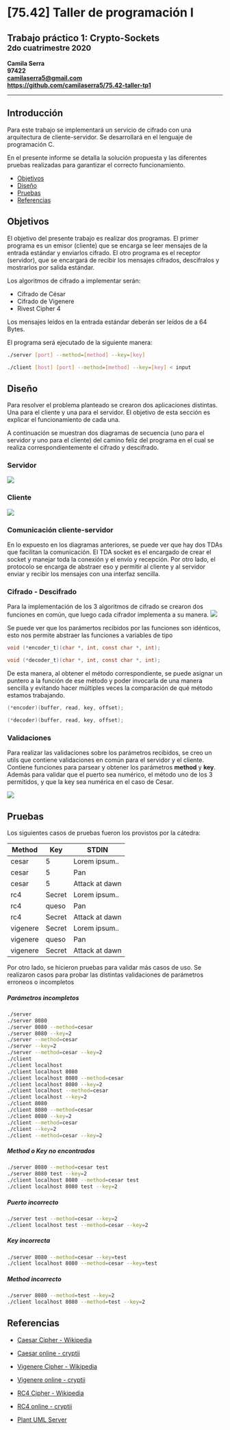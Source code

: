 # [75.42] Taller de programación I
## Trabajo práctico 1: Crypto-Sockets<br><sup>2do cuatrimestre 2020</sup>

**Camila Serra**  
**97422**  
**camilaserra5@gmail.com**  
**https://github.com/camilaserra5/75.42-taller-tp1**

_________________
## Introducción
Para este trabajo se implementará un servicio de cifrado con una arquitectura de cliente-servidor. Se desarrollará en el lenguaje de programación C.

En el presente informe se detalla la solución propuesta y las diferentes pruebas realizadas para garantizar el correcto funcionamiento.

- [Objetivos](#)
- [Diseño](#)
- [Pruebas](#)
- [Referencias](#)

## Objetivos
El objetivo del presente trabajo es realizar dos programas. El primer programa es un emisor (cliente) que se encarga se leer mensajes de la entrada estándar y enviarlos cifrado. El otro programa es el receptor (servidor), que se encargará de recibir los mensajes cifrados, descifralos y mostrarlos por salida estándar.

Los  algoritmos de cifrado a implementar serán:
- Cifrado de César
- Cifrado de Vigenere
- Rivest Cipher 4

Los mensajes leídos en la entrada estándar deberán ser leídos de a 64 Bytes.

El programa será ejecutado de la siguiente manera:
```bash
./server [port] --method=[method] --key=[key]
```
```bash
./client [host] [port] --method=[method] --key=[key] < input
```
## Diseño
Para resolver el problema planteado se crearon dos aplicaciones distintas. Una para el cliente y una para el servidor. El objetivo de esta sección es explicar el funcionamiento de cada una.

A continuación se muestran dos diagramas de secuencia (uno para el servidor y uno para el cliente) del camino feliz del programa en el cual se realiza correspondientemente el cifrado y descifrado.
### Servidor
![](http://www.plantuml.com/plantuml/png/ZL9BQiCm4Dtx5BDCm6ttePGiUe12wIe4OqlZH4JM66aScfB3TnHPhHDIquNXINwVqPFMWMlFGsUBlT48BH4tz5dKYid3Hq1VzFBVADFNZk4T_V5cwyqJao9xpIDrGBxQUaL5MhJH4nvUHgiLF3w52u9DJvwtiEcGzwG57F2qBOh44yLe2Yi85r0PPtYHS0bHl9mXDyRfH9wbMHCOtJ-8jLBOymznmio52BSVOHerhqh8glFv7B-9E26HxYH3fyggTd2A3Rb5gaRIB54FWsDZeJan1l2e31vHmpCqGzkAHJ1VE1h_CLJglH8fcYDEnaiELNHO5bbvhuGiJSiiBC6Ys_5-EHyVJzXX2FNkDtlIU7um8aazBAxTIv3tKGArROXLejEvplbOZO4zdUv6tfulS_DzhILbwEmt)

### Cliente
![](http://www.plantuml.com/plantuml/png/VP51QyCm38Nl_XKwff1jzp96OUm-63kL4b9RQKnTATZAM4T__9pQfWjbEPI-IEzzv2cR8AsNyUHKRmr2nonx_bQj5lRm6T2h8UwjjaDB0g_E8ibizEvPMBER3JzO7t7kUoFD9k8c9ZoyPDGQ7f_Yu2lEjZq7sS5sO3_zdL1wDb4SyRnJAjbZCBDX3U4g6ajMggHhc1Wm4LOB2Sr4g7DevYnbedV8Cl7BKmqbf2wNo_LtIsUrXWDAWwblqusanJ9LgL0CEkO1HXBhO7yM3E2nDV0C-x7hq4EmFtY3bhj5QY9MoLQ3Gpf8NqEyJmtSTU5MvPyc-hfi0fBvKsZEMwcIlBzSZYPz7rHnMQwo_286WtW-LsMmzB6AjznzWsJ6a_i5)

### Comunicación cliente-servidor
En lo expuesto en los diagramas anteriores, se puede ver que hay dos TDAs que facilitan la comunicación. El TDA socket es el encargado de crear el socket y manejar toda la conexión y el envío y recepción. Por otro lado, el protocolo se encarga de abstraer eso y permitir al cliente y al servidor enviar y recibir los mensajes con una interfaz sencilla.

### Cifrado - Descifrado

Para la implementación de los 3 algoritmos de cifrado se crearon dos funciones en común, que luego cada cifrador implementa a su manera.
![](http://www.plantuml.com/plantuml/png/ZSv1YeGm48NXVPsYbZF1GtWJoIHF3PEa81Mb6_7k3IqkseMTPJtuYw_NQajTKgGvUF0eKl_aSHmk51V1vA9LPMESf2HvS51RZE6DjeGwYz_Vou3inECdGTLEw3WYJtNk-1_FZcKS5VMN-H9vV8zePxeLbR12wmVfc9fCbwQHT0jQmuIC0cCsOZx_dskRwbgrkeXwPB-a-080)

Se puede ver que los parámertos recibidos por las funciones son idénticos, esto nos permite abstraer las funciones a variables de tipo
```c
void (*encoder_t)(char *, int, const char *, int);
```
```c
void (*decoder_t)(char *, int, const char *, int);
```
De esta manera, al obtener el método correspondiente, se puede asignar un puntero a la función de ese método y poder invocarla de una manera sencilla y evitando hacer múltiples veces la comparación de qué método estamos trabajando.
```c
(*encoder)(buffer, read, key, offset);
```
```c
(*decoder)(buffer, read, key, offset);
```
### Validaciones
Para realizar las validaciones sobre los parámetros recibidos, se creo un utils que contiene validaciones en común para el servidor y el cliente.
Contiene funciones para parsear y obtener los parámetros **method** y **key**. Además para validar que el puerto sea numérico, el método uno de los 3 permitidos, y que la key sea numérica en el caso de Cesar.

![](http://www.plantuml.com/plantuml/png/RL1B3eCW4DrpYbagyGRTU1CoXQcIWcDWD6sCTwzAqxIf2nxmFlEIQRDWaYa6rNj7S6EMAp_An_fa0u6o0NC6hIt7o8EPn8UiDIngYIGzkxKZCULfS73cJizgEmqKhW5CdJrmhZ-P6ODtAFGELkKwqKTEKkrGN_x4lUgeBFntwvbxn8GRHoaV0nluzQ-gfS5jktW1)


## Pruebas
Los siguientes casos de pruebas fueron los provistos por la cátedra:

Method  | Key | STDIN
------------- | ------------- | -------------
cesar  | 5 | Lorem ipsum..
cesar  | 5 | Pan
cesar  | 5 | Attack at dawn
rc4  | Secret | Lorem ipsum..
rc4  | queso | Pan
rc4  | Secret | Attack at dawn
vigenere  | Secret | Lorem ipsum..
vigenere  | queso | Pan
vigenere  | Secret | Attack at dawn

Por otro lado, se hicieron pruebas para validar más casos de uso. Se realizaron casos para probar las distintas validaciones de parámetros erroneos o incompletos

##### Parámetros incompletos
```bash
./server
./server 8080
./server 8080 --method=cesar
./server 8080 --key=2
./server --method=cesar
./server --key=2
./server --method=cesar --key=2
./client
./client localhost
./client localhost 8080
./client localhost 8080 --method=cesar
./client localhost 8080 --key=2
./client localhost --method=cesar
./client localhost --key=2
./client 8080
./client 8080 --method=cesar
./client 8080 --key=2
./client --method=cesar
./client --key=2
./client --method=cesar --key=2
```

##### Method o Key no encontrados
```bash
./server 8080 --method=cesar test
./server 8080 test --key=2
./client localhost 8080 --method=cesar test
./client localhost 8080 test --key=2
```

##### Puerto incorrecto
```bash
./server test --method=cesar --key=2
./client localhost test --method=cesar --key=2
```

##### Key incorrecta
```bash
./server 8080 --method=cesar --key=test
./client localhost 8080 --method=cesar --key=test
```

##### Method incorrecto
```bash
./server 8080 --method=test --key=2
./client localhost 8080 --method=test --key=2
```


## Referencias
* [Caesar Cipher - Wikipedia](https://en.wikipedia.org/wiki/Caesar_cipher)  
* [Caesar online - cryptii](https://cryptii.com/pipes/caesar-cipher)  


* [Vigenere Cipher - Wikipedia](https://en.wikipedia.org/wiki/Vigen%C3%A8re_cipher)  
* [Vigenere online - cryptii](https://cryptii.com/pipes/vigenere-cipher)  


* [RC4 Cipher - Wikipedia](https://en.wikipedia.org/wiki/RC4)  
* [RC4 online - cryptii](https://cryptii.com/pipes/rc4-encryption)  


* [Plant UML Server](http://www.plantuml.com/plantuml/)
